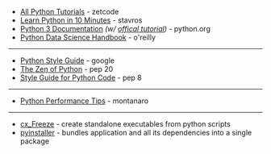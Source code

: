 * [All Python Tutorials](https://zetcode.com/all/#python) - zetcode
* [Learn Python in 10 Minutes](https://www.stavros.io/tutorials/python/) - stavros
* [Python 3 Documentation](https://docs.python.org/3/) _(w/ [offical tutorial](https://docs.python.org/3/tutorial/index.html))_ - python.org
* [Python Data Science Handbook](https://jakevdp.github.io/PythonDataScienceHandbook/) - o'reilly

---

* [Python Style Guide](https://google.github.io/styleguide/pyguide.html) - google
* [The Zen of Python](https://peps.python.org/pep-0020/) - pep 20
* [Style Guide for Python Code](https://peps.python.org/pep-0008/) - pep 8

---

* [Python Performance Tips](http://web.archive.org/web/20170615232316id_/https://gawron.sdsu.edu/compling/course_core/python_intro/intro_lecture_files/fastpython.html) - montanaro

---

* [cx_Freeze](https://pypi.org/project/cx-Freeze/) - create standalone executables from python scripts
* [pyinstaller](https://pypi.org/project/pyinstaller/) - bundles application and all its dependencies into a single package
